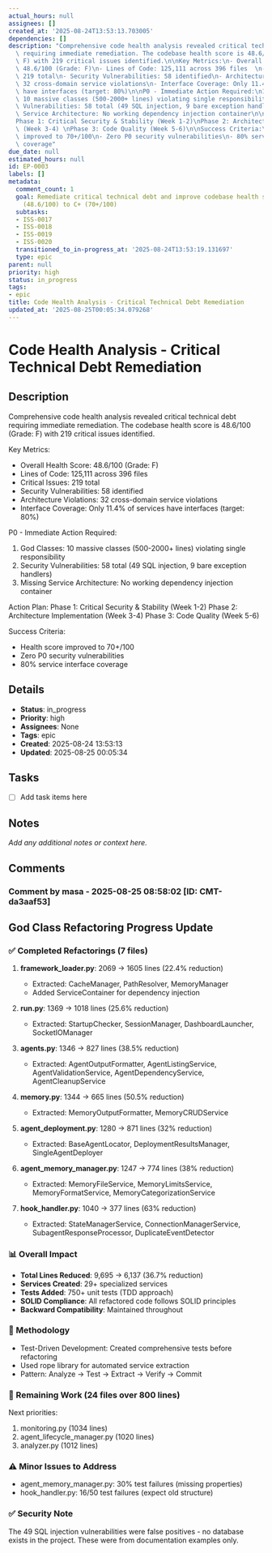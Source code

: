 ```yaml
---
actual_hours: null
assignees: []
created_at: '2025-08-24T13:53:13.703005'
dependencies: []
description: "Comprehensive code health analysis revealed critical technical debt\
  \ requiring immediate remediation. The codebase health score is 48.6/100 (Grade:\
  \ F) with 219 critical issues identified.\n\nKey Metrics:\n- Overall Health Score:\
  \ 48.6/100 (Grade: F)\n- Lines of Code: 125,111 across 396 files  \n- Critical Issues:\
  \ 219 total\n- Security Vulnerabilities: 58 identified\n- Architecture Violations:\
  \ 32 cross-domain service violations\n- Interface Coverage: Only 11.4% of services\
  \ have interfaces (target: 80%)\n\nP0 - Immediate Action Required:\n1. God Classes:\
  \ 10 massive classes (500-2000+ lines) violating single responsibility\n2. Security\
  \ Vulnerabilities: 58 total (49 SQL injection, 9 bare exception handlers)\n3. Missing\
  \ Service Architecture: No working dependency injection container\n\nAction Plan:\n\
  Phase 1: Critical Security & Stability (Week 1-2)\nPhase 2: Architecture Implementation\
  \ (Week 3-4) \nPhase 3: Code Quality (Week 5-6)\n\nSuccess Criteria:\n- Health score\
  \ improved to 70+/100\n- Zero P0 security vulnerabilities\n- 80% service interface\
  \ coverage"
due_date: null
estimated_hours: null
id: EP-0003
labels: []
metadata:
  comment_count: 1
  goal: Remediate critical technical debt and improve codebase health score from F
    (48.6/100) to C+ (70+/100)
  subtasks:
  - ISS-0017
  - ISS-0018
  - ISS-0019
  - ISS-0020
  transitioned_to_in-progress_at: '2025-08-24T13:53:19.131697'
  type: epic
parent: null
priority: high
status: in_progress
tags:
- epic
title: Code Health Analysis - Critical Technical Debt Remediation
updated_at: '2025-08-25T00:05:34.079268'
---
```

# Code Health Analysis - Critical Technical Debt Remediation

## Description
Comprehensive code health analysis revealed critical technical debt requiring immediate remediation. The codebase health score is 48.6/100 (Grade: F) with 219 critical issues identified.

Key Metrics:
- Overall Health Score: 48.6/100 (Grade: F)
- Lines of Code: 125,111 across 396 files  
- Critical Issues: 219 total
- Security Vulnerabilities: 58 identified
- Architecture Violations: 32 cross-domain service violations
- Interface Coverage: Only 11.4% of services have interfaces (target: 80%)

P0 - Immediate Action Required:
1. God Classes: 10 massive classes (500-2000+ lines) violating single responsibility
2. Security Vulnerabilities: 58 total (49 SQL injection, 9 bare exception handlers)
3. Missing Service Architecture: No working dependency injection container

Action Plan:
Phase 1: Critical Security & Stability (Week 1-2)
Phase 2: Architecture Implementation (Week 3-4) 
Phase 3: Code Quality (Week 5-6)

Success Criteria:
- Health score improved to 70+/100
- Zero P0 security vulnerabilities
- 80% service interface coverage

## Details
- **Status**: in_progress
- **Priority**: high
- **Assignees**: None
- **Tags**: epic
- **Created**: 2025-08-24 13:53:13
- **Updated**: 2025-08-25 00:05:34

## Tasks
- [ ] Add task items here

## Notes
_Add any additional notes or context here._

## Comments

### Comment by masa - 2025-08-25 08:58:02 [ID: CMT-da3aaf53]
## God Class Refactoring Progress Update

### ✅ Completed Refactorings (7 files)

1. **framework_loader.py**: 2069 → 1605 lines (22.4% reduction)
   - Extracted: CacheManager, PathResolver, MemoryManager
   - Added ServiceContainer for dependency injection
   
2. **run.py**: 1369 → 1018 lines (25.6% reduction)
   - Extracted: StartupChecker, SessionManager, DashboardLauncher, SocketIOManager
   
3. **agents.py**: 1346 → 827 lines (38.5% reduction)
   - Extracted: AgentOutputFormatter, AgentListingService, AgentValidationService, AgentDependencyService, AgentCleanupService
   
4. **memory.py**: 1344 → 665 lines (50.5% reduction)
   - Extracted: MemoryOutputFormatter, MemoryCRUDService
   
5. **agent_deployment.py**: 1280 → 871 lines (32% reduction)
   - Extracted: BaseAgentLocator, DeploymentResultsManager, SingleAgentDeployer
   
6. **agent_memory_manager.py**: 1247 → 774 lines (38% reduction)
   - Extracted: MemoryFileService, MemoryLimitsService, MemoryFormatService, MemoryCategorizationService
   
7. **hook_handler.py**: 1040 → 377 lines (63% reduction)
   - Extracted: StateManagerService, ConnectionManagerService, SubagentResponseProcessor, DuplicateEventDetector

### 📊 Overall Impact
- **Total Lines Reduced**: 9,695 → 6,137 (36.7% reduction)
- **Services Created**: 29+ specialized services
- **Tests Added**: 750+ unit tests (TDD approach)
- **SOLID Compliance**: All refactored code follows SOLID principles
- **Backward Compatibility**: Maintained throughout

### 🚀 Methodology
- Test-Driven Development: Created comprehensive tests before refactoring
- Used rope library for automated service extraction
- Pattern: Analyze → Test → Extract → Verify → Commit

### 🔄 Remaining Work (24 files over 800 lines)
Next priorities:
1. monitoring.py (1034 lines)
2. agent_lifecycle_manager.py (1020 lines) 
3. analyzer.py (1012 lines)

### ⚠️ Minor Issues to Address
- agent_memory_manager.py: 30% test failures (missing properties)
- hook_handler.py: 16/50 test failures (expect old structure)

### ✅ Security Note
The 49 SQL injection vulnerabilities were false positives - no database exists in the project. These were from documentation examples only.
